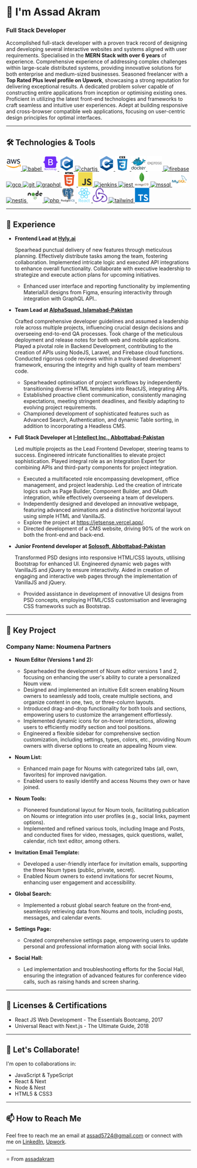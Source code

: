 # 👋 I'm Assad Akram
### Full Stack Developer



Accomplished full-stack developer with a proven track record of designing and developing several interactive websites and systems aligned with user requirements. Specialised in the **MERN Stack with over 6 years** of experience. Comprehensive experience of addressing complex challenges within large-scale distributed systems, providing innovative solutions for both enterprise and medium-sized businesses. Seasoned freelancer with a **Top Rated Plus level profile on Upwork**, showcasing a strong reputation for delivering exceptional results. A dedicated problem solver capable of constructing entire applications from inception or optimising existing ones. Proficient in utilizing the latest front-end technologies and frameworks to craft seamless and intuitive user experiences. Adept at building responsive and cross-browser compatible web applications, focusing on user-centric design principles for optimal interfaces.

---

## 🛠️ Technologies & Tools

<p align="left"> <a href="https://aws.amazon.com" target="_blank" rel="noreferrer"> <img src="https://raw.githubusercontent.com/devicons/devicon/master/icons/amazonwebservices/amazonwebservices-original-wordmark.svg" alt="aws" width="40" height="40"/> </a> <a href="https://babeljs.io/" target="_blank" rel="noreferrer"> <img src="https://www.vectorlogo.zone/logos/babeljs/babeljs-icon.svg" alt="babel" width="40" height="40"/> </a> <a href="https://getbootstrap.com" target="_blank" rel="noreferrer"> <img src="https://raw.githubusercontent.com/devicons/devicon/master/icons/bootstrap/bootstrap-plain-wordmark.svg" alt="bootstrap" width="40" height="40"/> </a> <a href="https://www.cprogramming.com/" target="_blank" rel="noreferrer"> <img src="https://raw.githubusercontent.com/devicons/devicon/master/icons/c/c-original.svg" alt="c" width="40" height="40"/> </a> <a href="https://www.chartjs.org" target="_blank" rel="noreferrer"> <img src="https://www.chartjs.org/media/logo-title.svg" alt="chartjs" width="40" height="40"/> </a> <a href="https://www.w3schools.com/cpp/" target="_blank" rel="noreferrer"> <img src="https://raw.githubusercontent.com/devicons/devicon/master/icons/cplusplus/cplusplus-original.svg" alt="cplusplus" width="40" height="40"/> </a> <a href="https://www.w3schools.com/css/" target="_blank" rel="noreferrer"> <img src="https://raw.githubusercontent.com/devicons/devicon/master/icons/css3/css3-original-wordmark.svg" alt="css3" width="40" height="40"/> </a> <a href="https://www.docker.com/" target="_blank" rel="noreferrer"> <img src="https://raw.githubusercontent.com/devicons/devicon/master/icons/docker/docker-original-wordmark.svg" alt="docker" width="40" height="40"/> </a> <a href="https://expressjs.com" target="_blank" rel="noreferrer"> <img src="https://raw.githubusercontent.com/devicons/devicon/master/icons/express/express-original-wordmark.svg" alt="express" width="40" height="40"/> </a> <a href="https://firebase.google.com/" target="_blank" rel="noreferrer"> <img src="https://www.vectorlogo.zone/logos/firebase/firebase-icon.svg" alt="firebase" width="40" height="40"/> </a> <a href="https://cloud.google.com" target="_blank" rel="noreferrer"> <img src="https://www.vectorlogo.zone/logos/google_cloud/google_cloud-icon.svg" alt="gcp" width="40" height="40"/> </a> <a href="https://git-scm.com/" target="_blank" rel="noreferrer"> <img src="https://www.vectorlogo.zone/logos/git-scm/git-scm-icon.svg" alt="git" width="40" height="40"/> </a> <a href="https://graphql.org" target="_blank" rel="noreferrer"> <img src="https://www.vectorlogo.zone/logos/graphql/graphql-icon.svg" alt="graphql" width="40" height="40"/> </a> <a href="https://www.w3.org/html/" target="_blank" rel="noreferrer"> <img src="https://raw.githubusercontent.com/devicons/devicon/master/icons/html5/html5-original-wordmark.svg" alt="html5" width="40" height="40"/> </a> <a href="https://developer.mozilla.org/en-US/docs/Web/JavaScript" target="_blank" rel="noreferrer"> <img src="https://raw.githubusercontent.com/devicons/devicon/master/icons/javascript/javascript-original.svg" alt="javascript" width="40" height="40"/> </a> <a href="https://www.jenkins.io" target="_blank" rel="noreferrer"> <img src="https://seeklogo.com/images/F/fauna-logo-DC9CCCF6DB-seeklogo.com.png" alt="jenkins" width="40" height="40"/> </a> <a href="https://jestjs.io" target="_blank" rel="noreferrer"> <img src="https://www.vectorlogo.zone/logos/jestjsio/jestjsio-icon.svg" alt="jest" width="40" height="40"/> </a><a href="https://www.mongodb.com/" target="_blank" rel="noreferrer"> <img src="https://raw.githubusercontent.com/devicons/devicon/master/icons/mongodb/mongodb-original-wordmark.svg" alt="mongodb" width="40" height="40"/> </a> <a href="https://www.microsoft.com/en-us/sql-server" target="_blank" rel="noreferrer"> <img src="https://www.svgrepo.com/show/303229/microsoft-sql-server-logo.svg" alt="mssql" width="40" height="40"/> </a> <a href="https://www.mysql.com/" target="_blank" rel="noreferrer"> <img src="https://raw.githubusercontent.com/devicons/devicon/master/icons/mysql/mysql-original-wordmark.svg" alt="mysql" width="40" height="40"/> </a> <a href="https://nestjs.com/" target="_blank" rel="noreferrer"> <img src="https://cdn.worldvectorlogo.com/logos/next-js.svg" alt="nestjs" width="40" height="40"/> </a> <a href="https://nodejs.org" target="_blank" rel="noreferrer"> <img src="https://raw.githubusercontent.com/devicons/devicon/master/icons/nodejs/nodejs-original-wordmark.svg" alt="nodejs" width="40" height="40"/> </a> <a href="https://www.php.net" target="_blank" rel="noreferrer"> <img src="https://encrypted-tbn0.gstatic.com/images?q=tbn:ANd9GcQEpZ8-IOtzlfXVDWcadW_cOjSGX9MKTFYibg&s" alt="php" width="40" height="40"/> </a> <a href="https://www.postgresql.org" target="_blank" rel="noreferrer"> <img src="https://raw.githubusercontent.com/devicons/devicon/master/icons/postgresql/postgresql-original-wordmark.svg" alt="postgresql" width="40" height="40"/> </a><a href="https://reactjs.org/" target="_blank" rel="noreferrer"> <img src="https://raw.githubusercontent.com/devicons/devicon/master/icons/react/react-original-wordmark.svg" alt="react" width="40" height="40"/> </a> <a href="https://redux.js.org" target="_blank" rel="noreferrer"> <img src="https://raw.githubusercontent.com/devicons/devicon/master/icons/redux/redux-original.svg" alt="redux" width="40" height="40"/> </a> <a href="https://tailwindcss.com/" target="_blank" rel="noreferrer"> <img src="https://www.vectorlogo.zone/logos/tailwindcss/tailwindcss-icon.svg" alt="tailwind" width="40" height="40"/> </a> <a href="https://www.typescriptlang.org/" target="_blank" rel="noreferrer"> <img src="https://raw.githubusercontent.com/devicons/devicon/master/icons/typescript/typescript-original.svg" alt="typescript" width="40" height="40"/> </a> </p>

---

## 💼 Experience

- **Frontend Lead at [Hyly.ai]()** 

  Spearhead punctual delivery of new features through meticulous planning. Effectively distribute tasks among the team, fostering collaboration. Implemented intricate logic and executed API integrations to enhance overall functionality. Collaborate with executive leadership to strategize and execute action plans for upcoming initiatives.
  - Enhanced user interface and reporting functionality by implementing MaterialUI designs from Figma, ensuring interactivity through integration with GraphQL API..

- **Team Lead at [AlphaSquad, Islamabad-Pakistan]()**

  Crafted comprehensive developer guidelines and assumed a leadership role across multiple projects, influencing crucial design decisions and overseeing end-to-end QA processes. Took charge of the meticulous deployment and release notes for both web and mobile applications. Played a pivotal role in Backend Development, contributing to the creation of APIs using NodeJS, Laravel, and Firebase cloud functions. Conducted rigorous code reviews within a trunk-based development framework, ensuring the integrity and high quality of team members' code.

  - Spearheaded optimisation of project workflows by independently transitioning diverse HTML templates into ReactJS, integrating APIs.
  - Established proactive client communication, consistently managing expectations, meeting stringent deadlines, and flexibly adapting to evolving project requirements.
  - Championed development of sophisticated features such as Advanced Search, Authentication, and dynamic Table sorting, in addition to incorporating a Headless CMS.

- **Full Stack Developer at [I-Intellect Inc., Abbottabad-Pakistan]()**

  Led multiple projects as the Lead Frontend Developer, steering teams to success. Engineered intricate functionalities to elevate project sophistication. Played integral role as an Integration Expert for combining APIs and third-party components for project integration.

  - Executed a multifaceted role encompassing development, office management, and project leadership. Led the creation of intricate logics such as Page Builder, Component Builder, and OAuth integration, while effectively overseeing a team of developers.
  - Independently designed and developed an innovative webpage, featuring advanced animations and a distinctive horizontal layout using simple HTML and VanillaJS.
  - Explore the project at https://jetsense.vercel.app/.
  - Directed development of a CMS website, driving 90% of the work on both the front-end and back-end.
  
- **Junior Frontend developer at [Solosoft, Abbottabad-Pakistan]()**

  Transformed PSD designs into responsive HTML/CSS layouts, utilising Bootstrap for enhanced UI. Engineered dynamic web pages with VanillaJS and jQuery to ensure interactivity. Aided in creation of engaging and interactive web pages through the implementation of VanillaJS and jQuery.

  - Provided assistance in development of innovative UI designs from PSD concepts, employing HTML/CSS customisation and leveraging CSS frameworks such as Bootstrap.
  
---

## 🎯 Key Project
### Company Name: Noumena Partners

- **Noum Editor (Versions 1 and 2):**

  - Spearheaded the development of Noum editor versions 1 and 2, focusing on enhancing the user's ability to curate a personalized Noum view.
  - Designed and implemented an intuitive Edit screen enabling Noum owners to seamlessly add tools, create multiple sections, and organize content in one, two, or three-column layouts.
  - Introduced drag-and-drop functionality for both tools and sections, empowering users to customize the arrangement effortlessly.
  - Implemented dynamic icons for on-hover interactions, allowing users to efficiently modify section and tool positions.
  - Engineered a flexible sidebar for comprehensive section customization, including settings, types, colors, etc., providing Noum owners with diverse options to create an appealing Noum view.
  
- **Noum List:**
    - Enhanced main page for Noums with categorized tabs (all, own, favorites) for improved navigation.
    - Enabled users to easily identify and access Noums they own or have joined.
- **Noum Tools:**
    - Pioneered foundational layout for Noum tools, facilitating publication on Noums or integration into user profiles (e.g., social links, payment options).
    - Implemented and refined various tools, including Image and Posts, and conducted fixes for video, messages, quick questions, wallet, calendar, rich text editor, among others.
- **Invitation Email Template:**
     - Developed a user-friendly interface for invitation emails, supporting the three Noum types (public, private, secret).
     - Enabled Noum owners to extend invitations for secret Noums, enhancing user engagement and accessibility.
- **Global Search:**
    - Implemented a robust global search feature on the front-end, seamlessly retrieving data from Noums and tools, including posts, messages, and calendar events.
- **Settings Page:**
    - Created comprehensive settings page, empowering users to update personal and professional information along with social links.
- **Social Hall:**
    - Led implementation and troubleshooting efforts for the Social Hall, ensuring the integration of advanced features for conference video calls, such as raising hands and screen sharing. 
---

## 🏅 Licenses & Certifications
- React JS Web Development - The Essentials Bootcamp, 2017
- Universal React with Next.js - The Ultimate Guide, 2018

---
## 🤝 Let's Collaborate!

I'm open to collaborations in:

- JavaScript & TypeScript
- React & Next
- Node & Nest
- HTML5 & CSS3
---

## 📫 How to Reach Me

Feel free to reach me an email at [assad5724@gmail.com](mailto:assad5724@gmail.com) or connect with me on [LinkedIn](https://www.linkedin.com/in/assadakram/), [Upwork](https://www.upwork.com/freelancers/assadakram).

---

⭐️ From [assadakram](https://github.com/assadakram)

